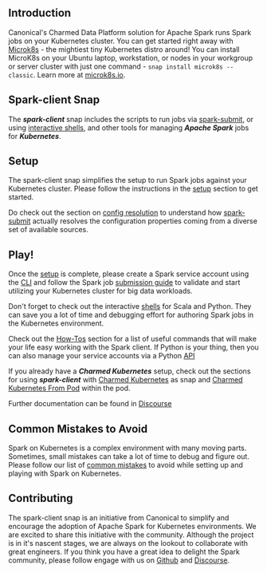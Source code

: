 ## Introduction

Canonical's Charmed Data Platform solution for Apache Spark runs Spark jobs on your Kubernetes cluster. 
You can get started right away with [Microk8s](https://microk8s.io/) - the mightiest tiny Kubernetes distro around! 
You can install MicroK8s on your Ubuntu laptop, workstation, or nodes in your workgroup or server cluster with just one command - ```snap install microk8s --classic```. Learn more at [microk8s.io](https://microk8s.io/).

## Spark-client Snap
The ***spark-client*** snap includes the scripts to run jobs via [spark-submit](https://discourse.charmhub.io/t/spark-client-snap-tutorial-spark-submit/8953), 
or using [interactive shells](https://discourse.charmhub.io/t/spark-client-snap-tutorial-interactive-mode/8954), and other tools for 
managing ***Apache Spark*** jobs for ***Kubernetes***.

## Setup
The spark-client snap simplifies the setup to run Spark jobs against your Kubernetes cluster. Please 
follow the instructions in the [setup](https://discourse.charmhub.io/t/spark-client-snap-tutorial-setup-environment/8952) section to get started.

Do check out the section on [config resolution](https://discourse.charmhub.io/t/spark-client-snap-explanation-hierarchical-configuration-handling/8956) to understand 
how [spark-submit](https://discourse.charmhub.io/t/spark-client-snap-tutorial-spark-submit/8953) actually resolves the configuration properties coming 
from a diverse set of available sources.

## Play!
Once the [setup](https://discourse.charmhub.io/t/spark-client-snap-tutorial-setup-environment/8951) is complete, 
please create a Spark service account using the [CLI](https://discourse.charmhub.io/t/spark-client-snap-tutorial-setup-environment/8952) and follow the Spark 
job [submission guide](https://discourse.charmhub.io/t/spark-client-snap-tutorial-spark-submit/8953) to validate and start utilizing your 
Kubernetes cluster for big data workloads.

Don't forget to check out the interactive [shells](https://discourse.charmhub.io/t/spark-client-snap-tutorial-interactive-mode/8954) for Scala and Python. 
They can save you a lot of time and debugging effort for authoring Spark jobs in the Kubernetes environment.

Check out the [How-Tos](https://discourse.charmhub.io/t/spark-client-snap-how-to-manage-spark-accounts/8959) section for a list of useful 
commands that will make your life easy working with the Spark client. If Python is your thing, then you can 
also manage your service accounts via a Python [API](https://discourse.charmhub.io/t/spark-client-snap-how-to-python-api/8958)

If you already have a _**Charmed Kubernetes**_ setup, check out the sections for 
using _**spark-client**_ with [Charmed Kubernetes](https://discourse.charmhub.io/t/spark-client-snap-how-to-run-on-charmed-kubernetes/8960) as snap 
and [Charmed Kubernetes From Pod](https://discourse.charmhub.io/t/spark-client-snap-how-to-run-on-k8s-in-a-pod/8961) within the pod.

Further documentation can be found in [Discourse](https://discourse.charmhub.io/t/spark-client-snap-documentation/8963)

## Common Mistakes to Avoid
Spark on Kubernetes is a complex environment with many moving parts. Sometimes, small mistakes can
take a lot of time to debug and figure out.
Please follow our list of [common mistakes](https://discourse.charmhub.io/t/spark-client-snap-tutorial-common-gotchas/8955) to avoid while setting up 
and playing with Spark on Kubernetes.

## Contributing
The spark-client snap is an initiative from Canonical to simplify and encourage the adoption of Apache Spark for Kubernetes environments.
We are excited to share this initiative with the community. Although the project is in it's 
nascent stages, we are always on
the lookout to collaborate with great engineers. If you think you have a great idea to delight 
the Spark community, please follow engage with us on [Github](https://github.com/canonical/spark-client-snap) 
and [Discourse](https://discourse.charmhub.io/tag/spark).

